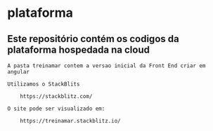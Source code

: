 # plataforma

## Este repositório contém os codigos da plataforma hospedada na cloud

	A pasta treinamar contem a versao inicial da Front End criar em angular

	Utilizamos o StackBlits
		
		https://stackblitz.com/

	O site pode ser visualizado em:

		https://treinamar.stackblitz.io/



